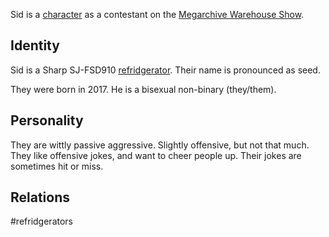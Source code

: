 Sid is a [character](Characters.md) as a contestant on the [Megarchive Warehouse Show](Megarchive%20Warehouse%20Show.md).

## Identity

Sid is a Sharp SJ-FSD910 [refridgerator](Refridgerators.md). Their name is pronounced as seed.

They were born in 2017. He is a bisexual non-binary (they/them).

## Personality
They are wittly passive aggressive. Slightly offensive, but not that much. They like offensive jokes, and want to cheer people up. Their jokes are sometimes hit or miss.

## Relations

#refridgerators 